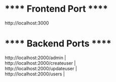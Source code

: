 **** Frontend Port ****
=======================
http://localhost:3000

**** Backend Ports ****
=======================
http://localhost:2000/admin  |   
http://localhost:2000/createuser  |   
http://localhost:2000/updateuser  |   
http://localhost:2000/users  |   